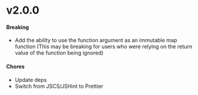 # v2.0.0

#### Breaking

- Add the ability to use the function argument as an immutable map function (This may be breaking for users who were relying on the return value of the function being ignored)

#### Chores

- Update deps
- Switch from JSCS/JSHint to Prettier
